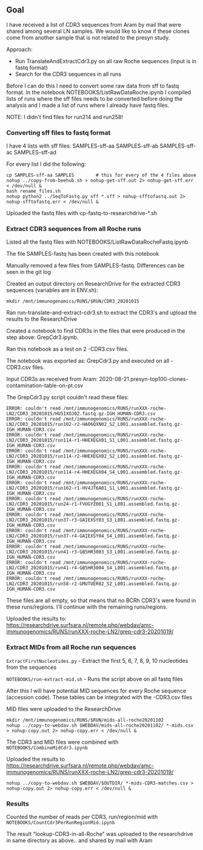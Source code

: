 ## Goal

I have received a list of CDR3 sequences from Aram by mail that were shared among several LN samples. We would like to know if these clones come from another sample that is not related to the presyn study.

Approach:

* Run TranslateAndExtractCdr3.py on all raw Roche sequences (input is in fastq format)
* Search for the CDR3 sequences in all runs

Before I can do this I need to convert some raw data from sff to fastq format. In the notebook NOTEBOOKS/ListRawDataRoche.ipynb I compiled lists of runs where the sff files needs to be converted before doing the analysis and I made a list of runs where I already have fastq files.

NOTE: I didn't find files for run214 and run258!

### Converting sff files to fastq format

I have 4 lists with sff files: SAMPLES-sff-aa SAMPLES-sff-ab SAMPLES-sff-ac SAMPLES-sff-ad

For every list I did the following:

```
cp SAMPLES-sff-aa SAMPLES        # this for every of the 4 files above
nohup ../copy-from-beehub.sh > nohup-get-sff.out 2> nohup-get-sff.err < /dev/null &
bash rename_files.sh
nohup python2 ../SeqToFastq.py sff *.sff > nohup-sfftofastq.out 2> nohup-sfftofastq.err < /dev/null &
```

Uploaded the fastq files with cp-fastq-to-researchdrive-*.sh

### Extract CDR3 sequences from all Roche runs

Listed all the fastq files with NOTEBOOKS/ListRawDataRocheFastq.ipynb

The file SAMPLES-fastq has been created with this notebook

Manually removed a few files from SAMPLES-fastq. Differences can be seen in the git log

Created an output directory on ResearchDrive for the extracted CDR3 sequences (variables are in ENV.sh):

``mkdir /mnt/immunogenomics/RUNS/$RUN/CDR3_20201015``

Ran run-translate-and-extract-cdr3.sh to extract the CDR3's and upload the results to the ResearchDrive

Created a notebook to find CDR3s in the files that were produced in the step above: GrepCdr3.ipynb.

Ran this notebook as a test on 2 -CDR3.csv files.

The notebook was exported as: GrepCdr3.py and executed on all -CDR3.csv files.

Input CDR3s as received from Aram: 2020-08-21.presyn-top100-clones-contamination-table-on-pt.csv

The GrepCdr3.py script couldn't read these files:

```
ERROR: couldn't read /mnt/immunogenomics/RUNS/runXXX-roche-LN2/CDR3_20201015/HU5IXOJ02.fastq.gz-IGH_HUMAN-CDR3.csv
ERROR: couldn't read /mnt/immunogenomics/RUNS/runXXX-roche-LN2/CDR3_20201015/run102-r2-HA06QXN02_S2_L001.assembled.fastq.gz-IGH_HUMAN-CDR3.csv
ERROR: couldn't read /mnt/immunogenomics/RUNS/runXXX-roche-LN2/CDR3_20201015/run114-r1-HHEXEGX01_S1_L001.assembled.fastq.gz-IGH_HUMAN-CDR3.csv
ERROR: couldn't read /mnt/immunogenomics/RUNS/runXXX-roche-LN2/CDR3_20201015/run114-r2-HHEXEGX02_S2_L001.assembled.fastq.gz-IGH_HUMAN-CDR3.csv
ERROR: couldn't read /mnt/immunogenomics/RUNS/runXXX-roche-LN2/CDR3_20201015/run114-r4-HHEXEGX04_S4_L001.assembled.fastq.gz-IGH_HUMAN-CDR3.csv
ERROR: couldn't read /mnt/immunogenomics/RUNS/runXXX-roche-LN2/CDR3_20201015/run162-r1-HV4JT6A01_S1_L001.assembled.fastq.gz-IGH_HUMAN-CDR3.csv
ERROR: couldn't read /mnt/immunogenomics/RUNS/runXXX-roche-LN2/CDR3_20201015/run24-r1-FVUGYZ001_S1_L001.assembled.fastq.gz-IGH_HUMAN-CDR3.csv
ERROR: couldn't read /mnt/immunogenomics/RUNS/runXXX-roche-LN2/CDR3_20201015/run37-r3-GAIEXSY03_S3_L001.assembled.fastq.gz-IGH_HUMAN-CDR3.csv
ERROR: couldn't read /mnt/immunogenomics/RUNS/runXXX-roche-LN2/CDR3_20201015/run37-r4-GAIEXSY04_S4_L001.assembled.fastq.gz-IGH_HUMAN-CDR3.csv
ERROR: couldn't read /mnt/immunogenomics/RUNS/runXXX-roche-LN2/CDR3_20201015/run41-r3-GB5HR3003_S3_L001.assembled.fastq.gz-IGH_HUMAN-CDR3.csv
ERROR: couldn't read /mnt/immunogenomics/RUNS/runXXX-roche-LN2/CDR3_20201015/run41-r4-GB5HR3004_S4_L001.assembled.fastq.gz-IGH_HUMAN-CDR3.csv
ERROR: couldn't read /mnt/immunogenomics/RUNS/runXXX-roche-LN2/CDR3_20201015/run58-r2-GMUTUER02_S2_L001.assembled.fastq.gz-IGH_HUMAN-CDR3.csv
```

These files are all empty, so that means that no BCRh CDR3's were found in these runs/regions. I'll continue with the remaining runs/regions.

Uploaded the results to: https://researchdrive.surfsara.nl/remote.php/webdav/amc-immunogenomics/RUNS/runXXX-roche-LN2/grep-cdr3-20201019/

### Extract MIDs from all Roche run sequences

``ExtractFirstNucleotides.py`` - Extract the first 5, 6, 7, 8, 9, 10 nucleotides from the sequences

``NOTEBOOKS/run-extract-mid.sh`` - Runs the script above on all fastq files

After this I will have potential MID sequences for every Roche sequence (accession code). These tables can be integrated with the -CDR3.csv files

MID files were uploaded to the ResearchDrive

```
mkdir /mnt/immunogenomics/RUNS/$RUN/mids-all-roche20201102
nohup ../copy-to-webdav.sh $WEBDAV/mids-all-roche20201102/ *-mids.csv > nohup-copy.out 2> nohup-copy.err < /dev/null &
```

The CDR3 and MID files were combined with ``NOTEBOOKS/CombineMidCdr3.ipynb``

Uploaded the results to https://researchdrive.surfsara.nl/remote.php/webdav/amc-immunogenomics/RUNS/runXXX-roche-LN2/grep-cdr3-20201019/

``nohup ../copy-to-webdav.sh $WEBDAV/$OUTDIR/ *-mids-CDR3-matches.csv > nohup-copy.out 2> nohup-copy.err < /dev/null &``

### Results

Counted the number of reads per CDR3, run/region/mid with ``NOTEBOOKS/CountCdr3PerRunRegionMid.ipynb``

The result "lookup-CDR3-in-all-Roche" was uploaded to the researchdrive in same directory as above.. and shared by mail with Aram
